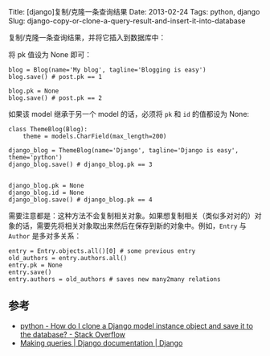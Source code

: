 Title: [django]复制/克隆一条查询结果
Date: 2013-02-24
Tags: python, django
Slug: django-copy-or-clone-a-query-result-and-insert-it-into-database

复制/克隆一条查询结果，并将它插入到数据库中：

将 pk 值设为 None 即可：

    blog = Blog(name='My blog', tagline='Blogging is easy')
    blog.save() # post.pk == 1

    blog.pk = None
    blog.save() # post.pk == 2

如果该 model 继承于另一个 model 的话，必须将 `pk` 和 `id` 的值都设为 None:

    class ThemeBlog(Blog):
        theme = models.CharField(max_length=200)

    django_blog = ThemeBlog(name='Django', tagline='Django is easy', theme='python')
    django_blog.save() # django_blog.pk == 3


    django_blog.pk = None
    django_blog.id = None
    django_blog.save() # django_blog.pk == 4

需要注意都是：这种方法不会复制相关对象。如果想复制相关（类似多对对的）对象的话，需要先将相关对象取出来然后在保存到新的对象中。例如，`Entry` 与 `Author` 是多对多关系：

    entry = Entry.objects.all()[0] # some previous entry
    old_authors = entry.authors.all()
    entry.pk = None
    entry.save()
    entry.authors = old_authors # saves new many2many relations

## 参考

* [python - How do I clone a Django model instance object and save it to the database? - Stack Overflow](http://stackoverflow.com/questions/4733609/how-do-i-clone-a-django-model-instance-object-and-save-it-to-the-database)
* [Making queries | Django documentation | Django ](https://docs.djangoproject.com/en/dev/topics/db/queries/#copying-model-instances)
